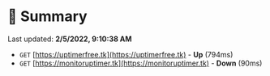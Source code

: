 # 📖 Summary
Last updated: **2/5/2022, 9:10:38 AM**

- `GET` [https://uptimerfree.tk](https://uptimerfree.tk) - **Up** (794ms)
- `GET` [https://monitoruptimer.tk](https://monitoruptimer.tk) - **Down** (90ms)
